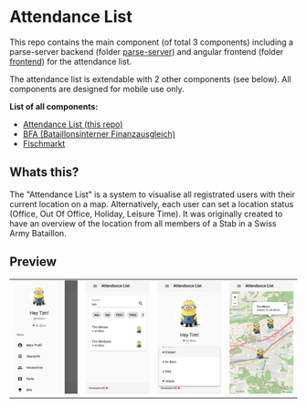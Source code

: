 # Attendance List
This repo contains the main component (of total 3 components) including a parse-server backend (folder <a href="https://github.com/biersoeckli/attendance-list/tree/master/parse-server">parse-server</a>) and angular frontend (folder <a href="https://github.com/biersoeckli/attendance-list/tree/master/frontend">frontend</a>) for the attendance list. 

The attendance list is extendable with 2 other components (see below). All components are designed for mobile use only.

<b>List of all components:</b>
- <a href="https://github.com/biersoeckli/attendance-list">Attendance List (this repo)</a>
- <a href="https://github.com/biersoeckli/bfa">BFA (Bataillonsinterner Finanzausgleich)</a>
- <a href="https://github.com/biersoeckli/fischmarkt">Fischmarkt</a>

## Whats this?
The "Attendance List" is a system to visualise all registrated users with their current location on a map. Alternatively, each user can set a location status (Office, Out Of Office, Holiday, Leisure Time). It was originally created to have an overview of the location from all members of a Stab in a Swiss Army Bataillon.

## Preview
<table>
  <tr>
    <td>
      <img width="100%" src="assets/screenshot-1.png" />
    </td>
    <td>
      <img width="100%" src="assets/screenshot-2.png" />
    </td>
    <td>
      <img width="100%" src="assets/screenshot-3.png" />
    </td>
    <td>
      <img width="100%" src="assets/screenshot-4.png" />
    </td>
  </tr>
</table>